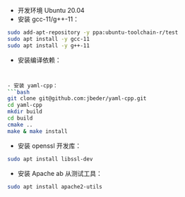 - 开发环境 Ubuntu 20.04
- 安装 gcc-11/g++-11：
```bash
sudo add-apt-repository -y ppa:ubuntu-toolchain-r/test
sudo apt install -y gcc-11
sudo apt install -y g++-11
```

- 安装编译依赖：
```bash


- 安装 yaml-cpp：
```bash
git clone git@github.com:jbeder/yaml-cpp.git
cd yaml-cpp
mkdir build
cd build
cmake ..
make & make install
```

- 安装 openssl 开发库：
```bash
sudo apt install libssl-dev
```

- 安装 Apache ab 从测试工具：
```bash
sudo apt install apache2-utils
```
